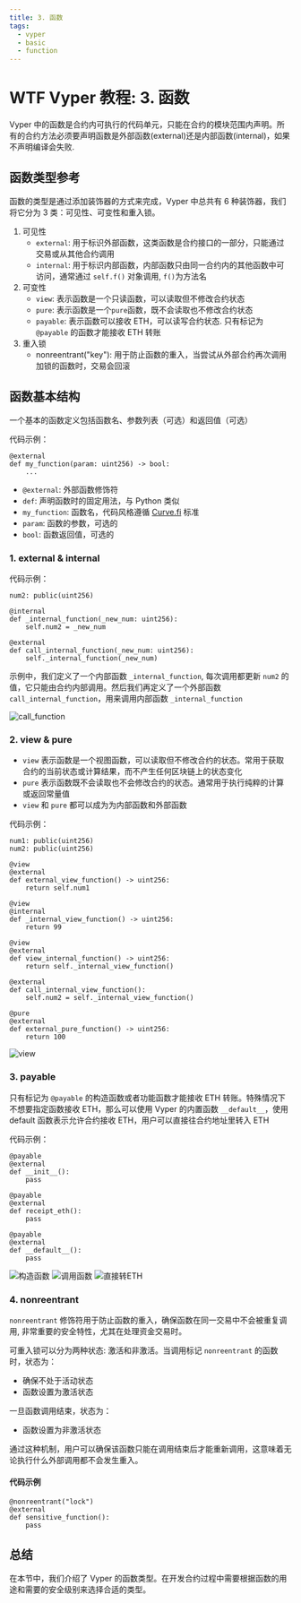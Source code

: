 ```yaml
---
title: 3. 函数
tags:
  - vyper
  - basic
  - function 
---
```


# WTF Vyper 教程: 3. 函数

Vyper 中的函数是合约内可执行的代码单元，只能在合约的模块范围内声明。所有的合约方法必须要声明函数是外部函数(external)还是内部函数(internal)，如果不声明编译会失败.

## 函数类型参考

函数的类型是通过添加装饰器的方式来完成，Vyper 中总共有 6 种装饰器，我们将它分为 3 类：可见性、可变性和重入锁。

1. 可见性
   - `external`: 用于标识外部函数，这类函数是合约接口的一部分，只能通过交易或从其他合约调用 ​
   - `internal`: 用于标识内部函数，内部函数只由同一合约内的其他函数中可访问，通常通过 `self.f()` 对象调用, `f()`为方法名 ​
2. 可变性
   - `view`: 表示函数是一个只读函数，可以读取但不修改合约状态
   - `pure`: 表示函数是一个`pure`函数，既不会读取也不修改合约状态
   - `payable`: 表示函数可以接收 ETH，可以读写合约状态. 只有标记为 `@payable` 的函数才能接收 ETH 转账
3. 重入锁
   - nonreentrant("key"): 用于防止函数的重入，当尝试从外部合约再次调用加锁的函数时，交易会回滚

## 函数基本结构

一个基本的函数定义包括函数名、参数列表（可选）和返回值（可选）

代码示例：

```
@external
def my_function(param: uint256) -> bool:
    ...
```

- `@external`: 外部函数修饰符
- `def`: 声明函数时的固定用法，与 Python 类似
- `my_function`: 函数名，代码风格遵循 [Curve.fi](https://curve.readthedocs.io/guide-code-style.html) 标准
- `param`: 函数的参数，可选的
- `bool`: 函数返回值，可选的

### 1. external & internal

代码示例：

```
num2: public(uint256)

@internal
def _internal_function(_new_num: uint256):
	self.num2 = _new_num

@external
def call_internal_function(_new_num: uint256):
	self._internal_function(_new_num)
```

示例中，我们定义了一个内部函数 `_internal_function`, 每次调用都更新 `num2` 的值，它只能由合约内部调用。然后我们再定义了一个外部函数 `call_internal_function`，用来调用内部函数 `_internal_function`

![call_function](./image/call.png)

### 2. view & pure

- `view` 表示函数是一个视图函数，可以读取但不修改合约的状态。常用于获取合约的当前状态或计算结果，而不产生任何区块链上的状态变化
- `pure` 表示函数既不会读取也不会修改合约的状态。通常用于执行纯粹的计算或返回常量值 ​
- `view` 和 `pure` 都可以成为为内部函数和外部函数

代码示例：

```
num1: public(uint256)
num2: public(uint256)

@view
@external
def external_view_function() -> uint256:
	return self.num1

@view
@internal
def _internal_view_function() -> uint256:
	return 99

@view
@external
def view_internal_function() -> uint256:
	return self._internal_view_function()

@external
def call_internal_view_function():
	self.num2 = self._internal_view_function()

@pure
@external
def external_pure_function() -> uint256:
	return 100
```

![view](./image/view.png)

### 3. payable

只有标记为 `@payable` 的构造函数或者功能函数才能接收 ETH 转账。特殊情况下不想要指定函数接收 ETH，那么可以使用 Vyper 的内置函数 `__default__`，使用 default 函数表示允许合约接收 ETH，用户可以直接往合约地址里转入 ETH

代码示例：

```
@payable
@external
def __init__():
	pass

@payable
@external
def receipt_eth():
	pass

@payable
@external
def __default__():
	pass
```

![构造函数](./image/eth1.png)
![调用函数](./image/eth2.png)
![直接转ETH](./image/eth3.png)

### 4. nonreentrant

`nonreentrant` 修饰符用于防止函数的重入，确保函数在同一交易中不会被重复调用, 非常重要的安全特性，尤其在处理资金交易时。

可重入锁可以分为两种状态: 激活和非激活。当调用标记 `nonreentrant` 的函数时，状态为：

- 确保不处于活动状态
- 函数设置为激活状态

一旦函数调用结束，状态为：

- 函数设置为非激活状态

通过这种机制，用户可以确保该函数只能在调用结束后才能重新调用，这意味着无论执行什么外部调用都不会发生重入。

#### 代码示例

```
@nonreentrant("lock")
@external
def sensitive_function():
    pass
```

## 总结

 在本节中，我们介绍了 Vyper 的函数类型。在开发合约过程中需要根据函数的用途和需要的安全级别来选择合适的类型。
